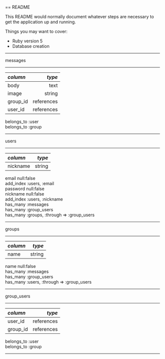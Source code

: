 == README

This README would normally document whatever steps are necessary to get the
application up and running.

Things you may want to cover:

* Ruby version
5
* Database creation
___
messages
___
| *column* |  *type*  |
|:---------|---------:|
|body      |text      |
|image     |string    |
|group_id  |references|
|user_id   |references|
belongs_to :user  
belongs_to :group
___
users
___
| *column* |  *type*  |
|:---------|---------:|
|nickname  |string    |
email null:false  
add_index :users, :email  
password null:false  
nickname null:false  
add_index :users, :nickname  
has_many :messages  
has_many :group_users  
has_many :groups, :through => :group_users
___
groups
___
| *column* |  *type*  |
|:---------|---------:|
|name      |string    |
name null:false  
has_many :messages  
has_many :group_users  
has_many :users, :through => :group_users
___
group_users
___
| *column* |  *type*  |
|:---------|---------:|
|user_id   |references|
|group_id  |references|
belongs_to :user  
belongs_to :group
___



